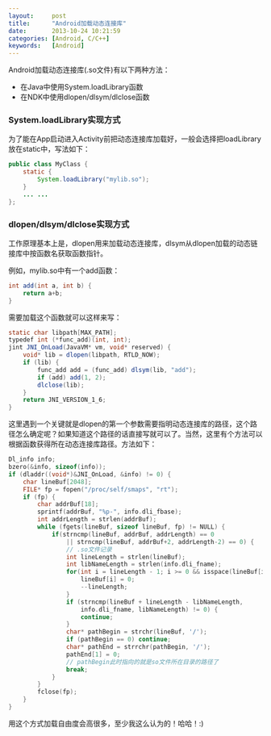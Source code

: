 ```yaml
---
layout:     post
title:      "Android加载动态连接库"
date:       2013-10-24 10:21:59
categories: [Android, C/C++]
keywords:   [Android]
---
```


Android加载动态连接库(.so文件)有以下两种方法<!--more-->：

- 在Java中使用System.loadLibrary函数
- 在NDK中使用dlopen/dlsym/dlclose函数

### System.loadLibrary实现方式

为了能在App启动进入Activity前把动态连接库加载好，一般会选择把loadLibrary放在static中，写法如下：

```java 
public class MyClass {
	static {
		System.loadLibrary("mylib.so");
	}
	... ...
};
```

### dlopen/dlsym/dlclose实现方式

工作原理基本上是，dlopen用来加载动态连接库，dlsym从dlopen加载的动态链接库中按函数名获取函数指针。

例如，mylib.so中有一个add函数：

```java
int add(int a, int b) {
	return a+b;
}
```

需要加载这个函数就可以这样来写：

```java
static char libpath[MAX_PATH];
typedef int (*func_add)(int, int);
jint JNI_OnLoad(JavaVM* vm, void* reserved) {
	void* lib = dlopen(libpath, RTLD_NOW);
	if (lib) {
		func_add add = (func_add) dlsym(lib, "add");
		if (add) add(1, 2);
		dlclose(lib);
	}
	return JNI_VERSION_1_6;
}
```

这里遇到一个关键就是dlopen的第一个参数需要指明动态连接库的路径，这个路径怎么确定呢？如果知道这个路径的话直接写就可以了。当然，这里有个方法可以根据函数获得所在动态连接库路径。方法如下：

```c
Dl_info info;
bzero(&info, sizeof(info));
if (dladdr((void*)&JNI_OnLoad, &info) != 0) {
	char lineBuf[2048];
	FILE* fp = fopen("/proc/self/smaps", "rt");
	if (fp) {
		char addrBuf[18];
		sprintf(addrBuf, "%p-", info.dli_fbase);
		int addrLength = strlen(addrBuf);
		while (fgets(lineBuf, sizeof lineBuf, fp) != NULL) {
			if(strncmp(lineBuf, addrBuf, addrLength) == 0
				|| strncmp(lineBuf, addrBuf+2, addrLength-2) == 0) {
				// .so文件记录
				int lineLength = strlen(lineBuf);
				int libNameLength = strlen(info.dli_fname);
				for(int i = lineLength - 1; i >= 0 && isspace(lineBuf[i]); --i) {
					lineBuf[i] = 0;
					--lineLength;
				}
				if (strncmp(lineBuf + lineLength - libNameLength,
					info.dli_fname, libNameLength) != 0) {
					continue;
				}
				char* pathBegin = strchr(lineBuf, '/');
				if (pathBegin == 0) continue;
				char* pathEnd = strrchr(pathBegin, '/');
				pathEnd[1] = 0;
				// pathBegin此时指向的就是so文件所在目录的路径了
				break;
			}
		}
		fclose(fp);
	}
}
```

用这个方式加载自由度会高很多，至少我这么认为的！哈哈！:)
